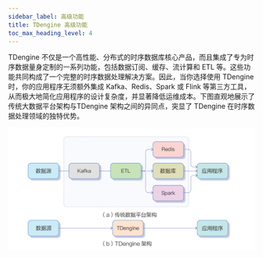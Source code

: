 ```yaml
---
sidebar_label: 高级功能
title: TDengine 高级功能
toc_max_heading_level: 4
---
```


TDengine 不仅是一个高性能、分布式的时序数据库核心产品，而且集成了专为时序数据量身定制的一系列功能，包括数据订阅、缓存、流计算和 ETL 等。这些功能共同构成了一个完整的时序数据处理解决方案。因此，当你选择使用 TDengine 时，你的应用程序无须额外集成 Kafka、Redis、Spark 或 Flink 等第三方工具，从而极大地简化应用程序的设计复杂度，并显著降低运维成本。下图直观地展示了传统大数据平台架构与TDengine 架构之间的异同点，突显了 TDengine 在时序数据处理领域的独特优势。

![传统大数据平台架构与 TDengine 架构的对比](./architecture-compare.png)